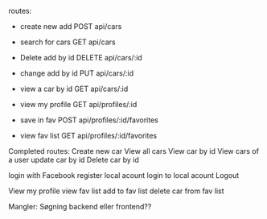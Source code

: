 routes:

- create new add POST api/cars
- search for cars GET api/cars
- Delete add by id DELETE api/cars/:id
- change add by id PUT api/cars/:id
- view a car by id GET api/cars/:id

- view my profile GET api/profiles/:id
- save in fav POST api/profiles/:id/favorites
- view fav list GET api/profiles/:id/favorites

Completed routes:
Create new car
View all cars
View car by id
View cars of a user
update car by id
Delete car by id

login with Facebook
register local acount
login to local acount
Logout

View my profile
view fav list
add to fav list
delete car from fav list

Mangler:
Søgning backend eller frontend??
